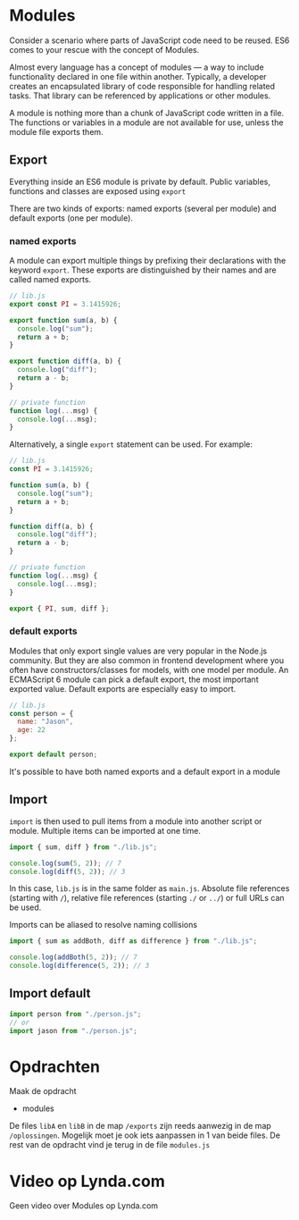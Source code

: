 # Modules

Consider a scenario where parts of JavaScript code need to be reused. ES6 comes to your rescue with the concept of Modules.

Almost every language has a concept of modules — a way to include functionality declared in one file within another. Typically, a developer creates an encapsulated library of code responsible for handling related tasks. That library can be referenced by applications or other modules.

A module is nothing more than a chunk of JavaScript code written in a file. The functions or variables in a module are not available for use, unless the module file exports them.

## Export

Everything inside an ES6 module is private by default. Public variables, functions and classes are exposed using `export`

There are two kinds of exports: named exports (several per module) and default exports (one per module).

### named exports

A module can export multiple things by prefixing their declarations with the keyword `export`. These exports are distinguished by their names and are called named exports.

```javascript
// lib.js
export const PI = 3.1415926;

export function sum(a, b) {
  console.log("sum");
  return a + b;
}

export function diff(a, b) {
  console.log("diff");
  return a - b;
}

// private function
function log(...msg) {
  console.log(...msg);
}
```

Alternatively, a single `export` statement can be used. For example:

```javascript
// lib.js
const PI = 3.1415926;

function sum(a, b) {
  console.log("sum");
  return a + b;
}

function diff(a, b) {
  console.log("diff");
  return a - b;
}

// private function
function log(...msg) {
  console.log(...msg);
}

export { PI, sum, diff };
```

### default exports

Modules that only export single values are very popular in the Node.js community. But they are also common in frontend development where you often have constructors/classes for models, with one model per module. An ECMAScript 6 module can pick a default export, the most important exported value. Default exports are especially easy to import.

```javascript
// lib.js
const person = {
  name: "Jason",
  age: 22
};

export default person;
```

It's possible to have both named exports and a default export in a module

## Import

`import` is then used to pull items from a module into another script or module.
Multiple items can be imported at one time.

```javascript
import { sum, diff } from "./lib.js";

console.log(sum(5, 2)); // 7
console.log(diff(5, 2)); // 3
```

In this case, `lib.js` is in the same folder as `main.js`. Absolute file references (starting with `/`), relative file references (starting `./` or `../`) or full URLs can be used.

Imports can be aliased to resolve naming collisions

```javascript
import { sum as addBoth, diff as difference } from "./lib.js";

console.log(addBoth(5, 2)); // 7
console.log(difference(5, 2)); // 3
```

## Import default

```javascript
import person from "./person.js";
// or
import jason from "./person.js";
```

# Opdrachten

Maak de opdracht

- modules

De files `libA` en `libB` in de map `/exports` zijn reeds aanwezig in de map `/oplossingen`. Mogelijk moet je ook iets aanpassen in 1 van beide files.
De rest van de opdracht vind je terug in de file `modules.js`

# Video op Lynda.com

Geen video over Modules op Lynda.com
